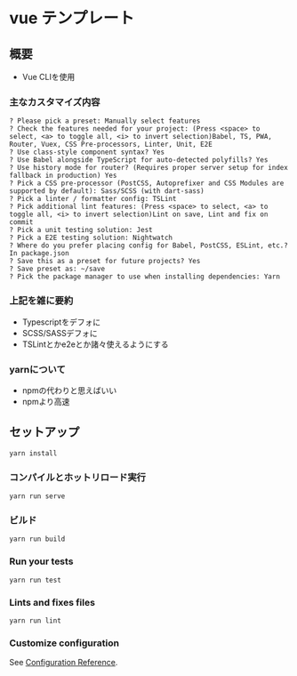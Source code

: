 # vue テンプレート

## 概要
- Vue CLIを使用

### 主なカスタマイズ内容
```
? Please pick a preset: Manually select features
? Check the features needed for your project: (Press <space> to select, <a> to toggle all, <i> to invert selection)Babel, TS, PWA, Router, Vuex, CSS Pre-processors, Linter, Unit, E2E
? Use class-style component syntax? Yes
? Use Babel alongside TypeScript for auto-detected polyfills? Yes
? Use history mode for router? (Requires proper server setup for index fallback in production) Yes
? Pick a CSS pre-processor (PostCSS, Autoprefixer and CSS Modules are supported by default): Sass/SCSS (with dart-sass)
? Pick a linter / formatter config: TSLint
? Pick additional lint features: (Press <space> to select, <a> to toggle all, <i> to invert selection)Lint on save, Lint and fix on commit
? Pick a unit testing solution: Jest
? Pick a E2E testing solution: Nightwatch
? Where do you prefer placing config for Babel, PostCSS, ESLint, etc.? In package.json
? Save this as a preset for future projects? Yes
? Save preset as: ~/save
? Pick the package manager to use when installing dependencies: Yarn
```
### 上記を雑に要約
- Typescriptをデフォに
- SCSS/SASSデフォに
- TSLintとかe2eとか諸々使えるようにする

### yarnについて
- npmの代わりと思えばいい
- npmより高速


## セットアップ
```
yarn install
```

### コンパイルとホットリロード実行
```
yarn run serve
```

### ビルド
```
yarn run build
```

### Run your tests
```
yarn run test
```

### Lints and fixes files
```
yarn run lint
```

### Customize configuration
See [Configuration Reference](https://cli.vuejs.org/config/).
